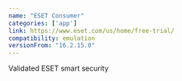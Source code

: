 ```yaml
---
name: "ESET Consumer"
categories: ['app']
link: https://www.eset.com/us/home/free-trial/
compatibility: emulation
versionFrom: "16.2.15.0"
---
```


Validated ESET smart security